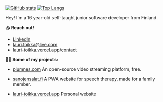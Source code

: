 [![GitHub stats](https://github-readme-stats.vercel.app/api?username=Lare1&show_icons=true&theme=tokyonight&hide_border)](https://github.com/anuraghazra/github-readme-stats)
[![Top Langs](https://github-readme-stats.vercel.app/api/top-langs/?username=Lare1&theme=tokyonight&hide_border=true)](https://github.com/anuraghazra/github-readme-stats)

Hey! I'm a 16 year-old self-taught junior software developer from Finland.

📤 **Reach out!**
- [LinkedIn](https://www.linkedin.com/mwlite/in/lauri-toikka-a52925230)
- lauri.toikka@live.com
- [lauri-toikka.vercel.app/contact](https://lauri-toikka.vercel.app/contact)

👷‍♂️ **Some of my projects:**
- [plumnes.com](https://plumnes.com)
An open-source video streaming platform, free.

- [sanojensalat.fi](https://sanojensalat.fi)
A PWA website for speech therapy, made for a family member.

- [lauri-toikka.vercel.app](https://lauri-toikka.vercel.app/)
Personal website
